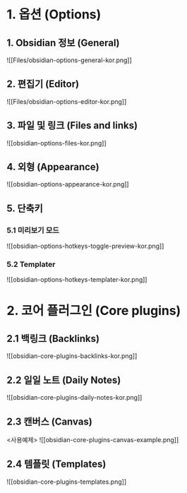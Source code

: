 # 1. 옵션 (Options)

## 1. Obsidian 정보 (General)
![[Files/obsidian-options-general-kor.png]]

## 2. 편집기 (Editor)
![[Files/obsidian-options-editor-kor.png]]

## 3. 파일 및 링크 (Files and links)
![[obsidian-options-files-kor.png]]

## 4. 외형 (Appearance)
![[obsidian-options-appearance-kor.png]]

## 5. 단축키
### 5.1 미리보기 모드
![[obsidian-options-hotkeys-toggle-preview-kor.png]]
### 5.2 Templater
![[obsidian-options-hotkeys-templater-kor.png]]

# 2. 코어 플러그인 (Core plugins)

## 2.1 백링크 (Backlinks)
![[obsidian-core-plugins-backlinks-kor.png]]

## 2.2 일일 노트 (Daily Notes)
![[obsidian-core-plugins-daily-notes-kor.png]]

## 2.3 캔버스 (Canvas)
<사용예제>
![[obsidian-core-plugins-canvas-example.png]]

## 2.4 템플릿 (Templates)
![[obsidian-core-plugins-templates.png]]


